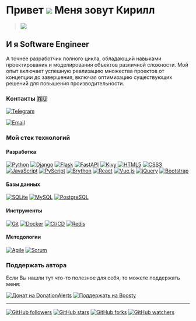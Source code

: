 Привет ![](https://user-images.githubusercontent.com/18350557/176309783-0785949b-9127-417c-8b55-ab5a4333674e.gif) Меня зовут Кирилл
=====================================================================================================================================
> ![](https://media3.giphy.com/media/v1.Y2lkPTc5MGI3NjExN2JoYml0bHl2bXpoeGpsdWRwYW5pY29lcTV2bjV5OXM2Z3VwbmVqaCZlcD12MV9pbnRlcm5hbF9naWZfYnlfaWQmY3Q9Zw/qgQUggAC3Pfv687qPC/giphy.gif)



И я Software Engineer
-----------------

А точнее разработчик полного цикла, обладающий навыками проектирования и моделирования объектов различной сложности. Мой опыт включает успешную реализацию множества проектов от концепции до завершения, включая оптимизацию существующих решений для повышения производительности.



### Контакты 🇷🇺

[![Telegram](https://img.shields.io/badge/Telegram-@lakido-2CA5E4?style=flat&logo=telegram)](https://t.me/lakido)

[![Email](https://img.shields.io/badge/Email-lakido551@gmail.com-D44638?style=flat&logo=gmail)](mailto:lakido551@gmail.com)



### Мой стек технологий

#### **Разработка**

[![Python](https://img.shields.io/badge/Python-3776AB?style=flat&logo=python&logoColor=white)](https://www.python.org)
[![Django](https://img.shields.io/badge/Django-092E20?style=flat&logo=django&logoColor=white)](https://www.djangoproject.com/)
[![Flask](https://img.shields.io/badge/Flask-000000?style=flat&logo=flask&logoColor=white)](https://flask.palletsprojects.com/)
[![FastAPI](https://img.shields.io/badge/FastAPI-009688?style=flat&logo=fastapi&logoColor=white)](https://fastapi.tiangolo.com/)
[![Kivy](https://img.shields.io/badge/Kivy-1A73E8?style=flat)](https://kivy.org/)
[![HTML5](https://img.shields.io/badge/HTML5-E34F26?style=flat&logo=html5&logoColor=white)](https://www.w3.org/html/)
[![CSS3](https://img.shields.io/badge/CSS3-1572B6?style=flat&logo=css3&logoColor=white)](https://www.w3.org/Style/CSS/Overview.en.html)
[![JavaScript](https://img.shields.io/badge/JavaScript-F7DF1E?style=flat&logo=javascript&logoColor=000000)](https://www.javascript.com/)
[![PyScript](https://img.shields.io/badge/PyScript-white?style=flat&logo=pyscript&logoColor=black)](https://pyscript.net/)
[![Brython](https://img.shields.io/badge/Brython-skyblue?style=flat&logo=brython&logoColor=black)](https://www.brython.info/)
[![React](https://img.shields.io/badge/React-20232A?style=flat&logo=react&logoColor=61DAFB)](https://react.dev/)
[![Vue.js](https://img.shields.io/badge/Vue.js-4FC08D?style=flat&logo=vue.js&logoColor=white)](https://vuejs.org/)
[![jQuery](https://img.shields.io/badge/jQuery-0769AD?style=flat&logo=jquery&logoColor=white)](https://jquery.com/)
[![Bootstrap](https://img.shields.io/badge/Bootstrap-563D7C?style=flat&logo=bootstrap&logoColor=white)](https://getbootstrap.com/)



#### **Базы данных**

[![SQLite](https://img.shields.io/badge/SQLite-003B57?style=flat&logo=sqlite&logoColor=white)](https://www.sqlite.org/)
[![MySQL](https://img.shields.io/badge/MySQL-4479A1?style=flat&logo=mysql&logoColor=white)](https://www.mysql.com/)
[![PostgreSQL](https://img.shields.io/badge/PostgreSQL-316192?style=flat&logo=postgresql&logoColor=white)](https://www.postgresql.org/)

#### **Инструменты**

[![Git](https://img.shields.io/badge/Git-F05032?style=flat&logo=git&logoColor=white)](https://git-scm.com/)
[![Docker](https://img.shields.io/badge/Docker-2496ED?style=flat&logo=docker&logoColor=white)](https://www.docker.com/)
[![CI/CD](https://img.shields.io/badge/CI/CD-black?style=flat&logo=githubactions&logoColor=white)](https://github.com/features/actions)
[![Redis](https://img.shields.io/badge/Redis-DC382D?style=flat&logo=redis&logoColor=white)](https://redis.io/)

#### **Методологии**

[![Agile](https://img.shields.io/badge/Agile-lightgrey?style=flat)](https://en.wikipedia.org/wiki/Agile_software_development)
[![Scrum](https://img.shields.io/badge/Scrum-lightgrey?style=flat)](https://en.wikipedia.org/wiki/Scrum_(software_development))


### Поддержать автора

Если Вы нашли тут что-то полезное для себя, то можете поддержать меня:

[![Донат на DonationAlerts](https://img.shields.io/badge/%D0%9F%D0%BE%D0%B4%D0%B4%D0%B5%D1%80%D0%B6%D0%B0%D1%82%D1%8C-%D0%BD%D0%B0%20DonationAlerts-orange)](https://www.donationalerts.com/r/lakidos)
[![Поддержать на Boosty](https://img.shields.io/badge/%D0%9F%D0%BE%D0%B4%D0%B4%D0%B5%D1%80%D0%B6%D0%B0%D1%82%D1%8C-%D0%BD%D0%B0%20Boosty-blue)](https://boosty.to/lakidos/donate)

---
[![GitHub followers](https://img.shields.io/github/followers/lakido?style=social)](https://github.com/lakido?tab=followers)
[![GitHub stars](https://img.shields.io/github/stars/lakido/your_repo?style=social)](https://github.com/lakido/your_repo/stargazers)
[![GitHub forks](https://img.shields.io/github/forks/lakido/your_repo?style=social)](https://github.com/lakido/your_repo/network/members)
[![GitHub watchers](https://img.shields.io/github/watchers/lakido/your_repo?style=social)](https://github.com/lakido/your_repo/watchers)

